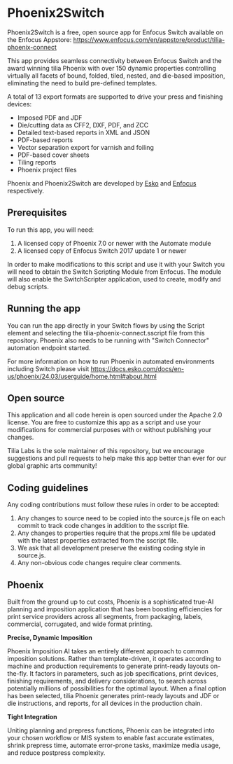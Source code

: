 # Phoenix2Switch

Phoenix2Switch is a free, open source app for Enfocus Switch available on the Enfocus Appstore:
https://www.enfocus.com/en/appstore/product/tilia-phoenix-connect

This app provides seamless connectivity between Enfocus Switch and the award winning tilia Phoenix with over 150 dynamic properties controlling virtually all facets of bound, folded, tiled, nested, and die-based imposition, eliminating the need to build pre-defined templates.  

A total of 13 export formats are supported to drive your press and finishing devices:

- Imposed PDF and JDF
- Die/cutting data as CFF2, DXF, PDF, and ZCC
- Detailed text-based reports in XML and JSON
- PDF-based reports
- Vector separation export for varnish and foiling
- PDF-based cover sheets
- Tiling reports
- Phoenix project files

Phoenix and Phoenix2Switch are developed by [Esko](https://esko.com) and [Enfocus](https://enfocus.com) respectively.

## Prerequisites

To run this app, you will need:
1. A licensed copy of Phoenix 7.0 or newer with the Automate module
2. A licensed copy of Enfocus Switch 2017 update 1 or newer

In order to make modifications to this script and use it with your Switch you will need to obtain the Switch Scripting Module from Enfocus. The module will also enable the SwitchScripter application, used to create, modify and debug scripts.

## Running the app

You can run the app directly in your Switch flows by using the Script element and selecting the tilia-phoenix-connect.sscript file from this repository.  Phoenix also needs to be running with "Switch Connector" automation endpoint started.

For more information on how to run Phoenix in automated environments including Switch please visit https://docs.esko.com/docs/en-us/phoenix/24.03/userguide/home.html#about.html

## Open source

This application and all code herein is open sourced under the Apache 2.0 license.  You are free to customize this app as a script and use your modifications for commercial purposes with or without publishing your changes.

Tilia Labs is the sole maintainer of this repository, but we encourage suggestions and pull requests to help make this app better than ever for our global graphic arts community!

## Coding guidelines

Any coding contributions must follow these rules in order to be accepted:
1. Any changes to source need to be copied into the source.js file on each commit to track code changes in addition to the sscript file.
1. Any changes to properties require that the props.xml file be updated with the latest properties extracted from the sscript file.
1. We ask that all development preserve the existing coding style in source.js.
1. Any non-obvious code changes require clear comments.

## Phoenix

Built from the ground up to cut costs, Phoenix is a sophisticated true-AI planning and imposition application that has been boosting efficiencies for print service providers across all segments, from packaging, labels, commercial, corrugated, and wide format printing.

**Precise, Dynamic Imposition**

Phoenix Imposition AI takes an entirely different approach to common imposition solutions. Rather than template-driven, it operates according to machine and production requirements to generate print-ready layouts on-the-fly. It factors in parameters, such as job specifications, print devices, finishing requirements, and delivery considerations, to search across potentially millions of possibilities for the optimal layout. When a final option has been selected, tilia Phoenix generates print-ready layouts and JDF or die instructions, and reports, for all devices in the production chain.

**Tight Integration**

Uniting planning and prepress functions, Phoenix can be integrated into your chosen workflow or MIS system to enable fast accurate estimates, shrink prepress time, automate error-prone tasks, maximize media usage, and reduce postpress complexity.
